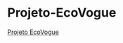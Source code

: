 # Projeto-EcoVogue

 <a href="https://adrielvinicius-dev.github.io/Projeto-EcoVogue/ecovogue.html">Projeto EcoVogue</a>
